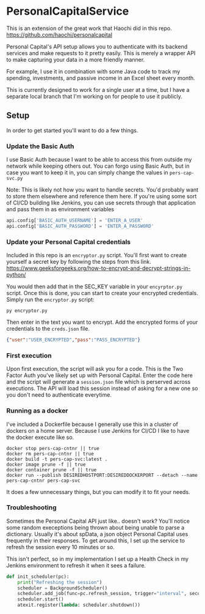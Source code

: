 # PersonalCapitalService

This is an extension of the great work that Haochi did in this repo. https://github.com/haochi/personalcapital

Personal Capital's API setup allows you to authenticate with its backend services and make requests to it pretty easily. This is merely a wrapper API to make capturing your data in a more friendly manner.

For example, I use it in combination with some Java code to track my spending, investments, and passive income in an Excel sheet every month.

This is currently designed to work for a single user at a time, but I have a separate local branch that I'm working on for people to use it publicly. 

## Setup

In order to get started you'll want to do a few things.

### Update the Basic Auth

I use Basic Auth because I want to be able to access this from outside my network while keeping others out. You can forgo using Basic Auth, but in case you want to keep it in, you can simply change the values in `pers-cap-svc.py`

Note: This is likely not how you want to handle secrets. You'd probably want to store them elsewhere and reference them here. If you're using some sort of CI/CD building like Jenkins, you can use secrets through that application and pass them in as environment variables

```python
api.config['BASIC_AUTH_USERNAME'] = 'ENTER_A_USER'
api.config['BASIC_AUTH_PASSWORD'] = 'ENTER_A_PASSWORD'
```

### Update your Personal Capital credentials

Included in this repo is an `encryptor.py` script. You'll first want to create yourself a secret key by following the steps from this link. https://www.geeksforgeeks.org/how-to-encrypt-and-decrypt-strings-in-python/ 

You would then add that in the SEC_KEY variable in your `encyrptor.py` script.  Once this is done, you can start to create your encrypted credentials. Simply run the `encryptor.py` script:

```shell
py encryptor.py
```

Then enter in the text you want to encrypt. Add the encrypted forms of your credentials to the `creds.json` file.

```json
{"user":"USER_ENCRYPTED","pass":"PASS_ENCRYPTED"}
```

### First execution

Upon first execution, the script will ask you for a code. This is the Two Factor Auth you've likely set up with Personal Capital. Enter the code here and the script will generate a `session.json` file which is perserved across executions. The API will load this session instead of asking for a new one so  you don't need to authenticate everytime.

### Running as a docker

I've included a Dockerfile because I generally use this in a cluster of dockers on a home server. Because I use Jenkins for CI/CD I like to have the docker execute like so.

```shell
docker stop pers-cap-cntnr || true
docker rm pers-cap-cntnr || true
docker build -t pers-cap-svc:latest .
docker image prune -f || true
docker container prune -f || true
docker run --publish DESIREDHOSTPORT:DESIREDDOCKERPORT --detach --name pers-cap-cntnr pers-cap-svc
```

It does a few unnecessary things, but you can modify it to fit your needs.

### Troubleshooting

Sometimes the Personal Capital API just like.. doesn't work? You'll notice some random execeptions being thrown about being unable to parse a dictionary. Usually it's about spData, a json object Personal Capital uses frequently in their responses. To get around this, I set up the service to refresh the session every 10 minutes or so.

This isn't perfect, so in my implementation I set up a Health Check in my Jenkins environment to refresh it when it sees a failure.

```python
def init_scheduler(pc):
    print("Refreshing the session")
    scheduler = BackgroundScheduler()
    scheduler.add_job(func=pc.refresh_session, trigger="interval", seconds=600)
    scheduler.start()
    atexit.register(lambda: scheduler.shutdown())
```

